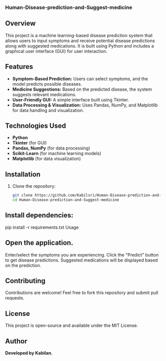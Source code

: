 ### Human-Disease-prediction-and-Suggest-medicine


## Overview
This project is a machine learning-based disease prediction system that allows users to input symptoms and receive potential disease predictions along with suggested medications. It is built using Python and includes a graphical user interface (GUI) for user interaction.

## Features
- **Symptom-Based Prediction:** Users can select symptoms, and the model predicts possible diseases.
- **Medicine Suggestions:** Based on the predicted disease, the system suggests relevant medications.
- **User-Friendly GUI:** A simple interface built using Tkinter.
- **Data Processing & Visualization:** Uses Pandas, NumPy, and Matplotlib for data handling and visualization.

## Technologies Used
- **Python**
- **Tkinter** (for GUI)
- **Pandas, NumPy** (for data processing)
- **Scikit-Learn** (for machine learning models)
- **Matplotlib** (for data visualization)

## Installation
1. Clone the repository:
   ```sh
   git clone https://github.com/Kabilsri/Human-Disease-prediction-and-Suggest-medicine.git
   cd Human-Disease-prediction-and-Suggest-medicine
## Install dependencies:
pip install -r requirements.txt
Usage

## Open the application.
Enter/select the symptoms you are experiencing.
Click the "Predict" button to get disease predictions.
Suggested medications will be displayed based on the prediction.

## Contributing

Contributions are welcome! Feel free to fork this repository and submit pull requests.

## License

This project is open-source and available under the MIT License.

## Author

**Developed by Kabilan.**

